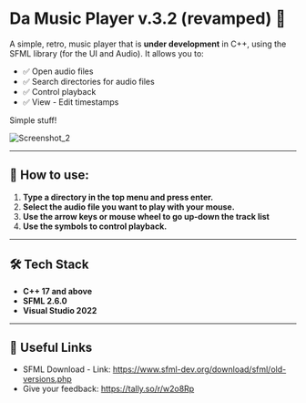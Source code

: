 # Da Music Player v.3.2 (revamped) 🎵  

A simple, retro, music player that is **under development** in C++, using the SFML library (for the UI and Audio). It allows you to:  
- ✅ Open audio files 
- ✅ Search directories for audio files 
- ✅ Control playback 
- ✅ View - Edit timestamps

Simple stuff!  

![Screenshot_2](https://github.com/user-attachments/assets/dfeec2bc-3c27-47d9-8830-1260b7bc2a58)

---

## 💁 How to use:
1. **Type a directory in the top menu and press enter.**
2. **Select the audio file you want to play with your mouse.**
3. **Use the arrow keys or mouse wheel to go up-down the track list**
4. **Use the symbols to control playback.**

---

## 🛠️ Tech Stack  
- **C++ 17 and above**  
- **SFML 2.6.0**
- **Visual Studio 2022**

---

## 🔗 Useful Links  
- SFML Download - Link: https://www.sfml-dev.org/download/sfml/old-versions.php
- Give your feedback: https://tally.so/r/w2o8Rp
